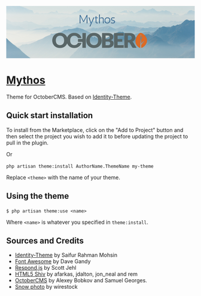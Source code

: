 ![Mythos OctoberCMS](https://raw.githubusercontent.com/JanrikV/Mythos/master/assets/images/mythos.png)


# [Mythos](https://github.com/JanrikV/Mythos) #

Theme for OctoberCMS. Based on [Identity-Theme](https://github.com/SaifurRahmanMohsin/Identity-Theme).

## Quick start installation

To install from the Marketplace, click on the "Add to Project" button and then select the project you wish to add it to before updating the project to pull in the plugin.

Or 

`php artisan theme:install AuthorName.ThemeName my-theme`

Replace `<theme>` with the name of your theme.

## Using the theme

`$ php artisan theme:use <name>`

Where `<name>` is whatever you specified in `theme:install`.

## Sources and Credits

- [Identity-Theme](https://github.com/SaifurRahmanMohsin/Identity-Theme) by Saifur Rahman Mohsin
- [Font Awesome](http://fontawesome.io/) by Dave Gandy
- [Respond.js](http://j.mp/respondjs) by Scott Jehl
- [HTML5 Shiv](https://github.com/aFarkas/html5shiv) by afarkas, jdalton, jon_neal and rem
- [OctoberCMS](http://octobercms.com) by Alexey Bobkov and Samuel Georges.
- [Snow photo](https://www.freepik.com/photos/snow) by wirestock
  
